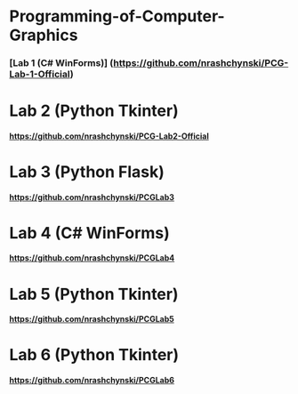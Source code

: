 # Programming-of-Computer-Graphics

### [Lab 1 (C# WinForms)] (https://github.com/nrashchynski/PCG-Lab-1-Official)
# Lab 2 (Python Tkinter)
#### https://github.com/nrashchynski/PCG-Lab2-Official
# Lab 3 (Python Flask)
#### https://github.com/nrashchynski/PCGLab3
# Lab 4 (C# WinForms)
#### https://github.com/nrashchynski/PCGLab4
# Lab 5 (Python Tkinter)
#### https://github.com/nrashchynski/PCGLab5
# Lab 6 (Python Tkinter)
#### https://github.com/nrashchynski/PCGLab6
